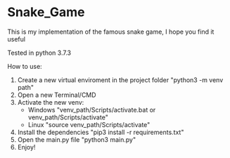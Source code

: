 # Snake_Game
This is my implementation of the famous snake game, I hope you find it useful

Tested in python 3.7.3

How to use:

1. Create a new virtual enviroment in the project folder "python3 -m venv path"
2. Open a new Terminal/CMD
3. Activate the new venv:
   - Windows "venv_path/Scripts/activate.bat or venv_path/Scripts/activate"
   - Linux "source venv_path/Scripts/activate"
4. Install the dependencies "pip3 install -r requirements.txt"
5. Open the main.py file "python3 main.py"
6. Enjoy!
